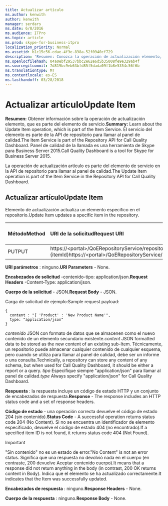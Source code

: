 ```yaml
---
title: Actualizar artículo
ms.author: kenwith
author: kenwith
manager: serdars
ms.date: 6/8/2016
ms.audience: ITPro
ms.topic: article
ms.prod: skype-for-business-itpro
localization_priority: Normal
ms.assetid: b1c15c56-cdae-4f3e-838a-52f0940cf729
description: 'Resumen: Conozca la operación de actualización elemento, que es parte del elemento de servicio. El servicio del elemento es parte de la API de repositorio para llamar al panel de calidad. Panel de calidad de la llamada es una herramienta de Skype para Business Server 2015.'
ms.openlocfilehash: 04a0ebf29537bbc2e62e6d5b35008fe9e329ab4f
ms.sourcegitcommit: 7d819bc9eb63bfd85f5dada09f1b8e5354c56f6b
ms.translationtype: MT
ms.contentlocale: es-ES
ms.lasthandoff: 03/28/2018
---
```

# <a name="update-item"></a><span data-ttu-id="9d51c-105">Actualizar artículo</span><span class="sxs-lookup"><span data-stu-id="9d51c-105">Update Item</span></span>
 
<span data-ttu-id="9d51c-106">**Resumen:** Obtener información sobre la operación de actualización elemento, que es parte del elemento de servicio.</span><span class="sxs-lookup"><span data-stu-id="9d51c-106">**Summary:** Learn about the Update Item operation, which is part of the Item Service.</span></span> <span data-ttu-id="9d51c-107">El servicio del elemento es parte de la API de repositorio para llamar al panel de calidad.</span><span class="sxs-lookup"><span data-stu-id="9d51c-107">The Item Service is part of the Repository API for Call Quality Dashboard.</span></span> <span data-ttu-id="9d51c-108">Panel de calidad de la llamada es una herramienta de Skype para Business Server 2015.</span><span class="sxs-lookup"><span data-stu-id="9d51c-108">Call Quality Dashboard is a tool for Skype for Business Server 2015.</span></span>
  
<span data-ttu-id="9d51c-109">La operación de actualización artículo es parte del elemento de servicio en la API de repositorio para llamar al panel de calidad.</span><span class="sxs-lookup"><span data-stu-id="9d51c-109">The Update Item operation is part of the Item Service in the Repository API for Call Quality Dashboard.</span></span>
  
## <a name="update-item"></a><span data-ttu-id="9d51c-110">Actualizar artículo</span><span class="sxs-lookup"><span data-stu-id="9d51c-110">Update Item</span></span>

<span data-ttu-id="9d51c-111">Elemento de actualización actualiza un elemento específico en el repositorio.</span><span class="sxs-lookup"><span data-stu-id="9d51c-111">Update Item updates a specific item in the repository.</span></span>
  

|<span data-ttu-id="9d51c-112">**Método**</span><span class="sxs-lookup"><span data-stu-id="9d51c-112">**Method**</span></span>|<span data-ttu-id="9d51c-113">**URI de la solicitud**</span><span class="sxs-lookup"><span data-stu-id="9d51c-113">**Request URI**</span></span>|<span data-ttu-id="9d51c-114">**Versión de HTTP**</span><span class="sxs-lookup"><span data-stu-id="9d51c-114">**HTTP Version**</span></span>|
|:-----|:-----|:-----|
|<span data-ttu-id="9d51c-115">PUT</span><span class="sxs-lookup"><span data-stu-id="9d51c-115">PUT</span></span>  <br/> |<span data-ttu-id="9d51c-116">https://\<portal\>/QoERepositoryService/repository/elemento / {itemId}</span><span class="sxs-lookup"><span data-stu-id="9d51c-116">https://\<portal\>/QoERepositoryService/repository/item/{itemId}</span></span>  <br/> |<span data-ttu-id="9d51c-117">HTTP/1.1</span><span class="sxs-lookup"><span data-stu-id="9d51c-117">HTTP/1.1</span></span>  <br/> |
   
 <span data-ttu-id="9d51c-118">**URI parámetros** : ninguno.</span><span class="sxs-lookup"><span data-stu-id="9d51c-118">**URI Parameters** - None.</span></span>
  
 <span data-ttu-id="9d51c-119">**Encabezados de solicitud** -contenido-tipo: application/json.</span><span class="sxs-lookup"><span data-stu-id="9d51c-119">**Request Headers** -Content-Type: application/json.</span></span>
  
 <span data-ttu-id="9d51c-120">**Cuerpo de la solicitud** - JSON.</span><span class="sxs-lookup"><span data-stu-id="9d51c-120">**Request Body** - JSON.</span></span>
  
<span data-ttu-id="9d51c-121">Carga de solicitud de ejemplo:</span><span class="sxs-lookup"><span data-stu-id="9d51c-121">Sample request payload:</span></span>
  
```
{
  content : "{ 'Product' : 'New Product Name'",
  type: "application/json"
}
```

 <span data-ttu-id="9d51c-122">*contenido*  JSON con formato de datos que se almacenen como el nuevo contenido de un elemento secundario existente.</span><span class="sxs-lookup"><span data-stu-id="9d51c-122">*content*  JSON formatted data to be stored as the new content of an existing sub-Item.</span></span> <span data-ttu-id="9d51c-123">Técnicamente, un repositorio puede almacenar cualquier contenido de cualquier esquema, pero cuando se utiliza para llamar al panel de calidad, debe ser un informe o una consulta.</span><span class="sxs-lookup"><span data-stu-id="9d51c-123">Technically, a repository can store any content of any schema, but when used for Call Quality Dashboard, it should be either a report or a query.</span></span> <span data-ttu-id="9d51c-124">*tipo*  Especifique siempre "application/json" para llamar al panel de calidad.</span><span class="sxs-lookup"><span data-stu-id="9d51c-124">*type*  Always specify "application/json" for Call Quality Dashboard.</span></span>
  
 <span data-ttu-id="9d51c-125">**Respuesta** : la respuesta incluye un código de estado HTTP y un conjunto de encabezados de respuesta.</span><span class="sxs-lookup"><span data-stu-id="9d51c-125">**Response** - The response includes an HTTP status code and a set of response headers.</span></span>
  
 <span data-ttu-id="9d51c-126">**Código de estado** - una operación correcta devuelve el código de estado 204 (sin contenido).</span><span class="sxs-lookup"><span data-stu-id="9d51c-126">**Status Code** - A successful operation returns status code 204 (No Content).</span></span> <span data-ttu-id="9d51c-127">Si no se encuentra un identificador de elemento especificado, devuelve el código de estado 404 (no encontrado).</span><span class="sxs-lookup"><span data-stu-id="9d51c-127">If a specified item ID is not found, it returns status code 404 (Not Found).</span></span>
  
> [!IMPORTANT]
> <span data-ttu-id="9d51c-128">"Sin contenido" no es un estado de error.</span><span class="sxs-lookup"><span data-stu-id="9d51c-128">"No Content" is not an error status.</span></span> <span data-ttu-id="9d51c-129">Significa que una respuesta no devolvió nada en el cuerpo (en contraste, 200 devuelve Aceptar contenido cuerpo).</span><span class="sxs-lookup"><span data-stu-id="9d51c-129">It means that a response did not return anything in the body (in contrast, 200 OK returns content in Body).</span></span> <span data-ttu-id="9d51c-130">Indica que el elemento se ha actualizado correctamente.</span><span class="sxs-lookup"><span data-stu-id="9d51c-130">It indicates that the Item was successfully updated.</span></span> 
  
 <span data-ttu-id="9d51c-131">**Encabezados de respuesta** : ninguno.</span><span class="sxs-lookup"><span data-stu-id="9d51c-131">**Response Headers** - None.</span></span>
  
 <span data-ttu-id="9d51c-132">**Cuerpo de la respuesta** : ninguno.</span><span class="sxs-lookup"><span data-stu-id="9d51c-132">**Response Body** - None.</span></span>
  

